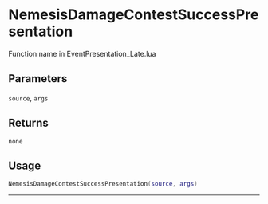 # NemesisDamageContestSuccessPresentation
Function name in EventPresentation_Late.lua
## Parameters
`source`, `args`
## Returns
`none`
## Usage
```lua
NemesisDamageContestSuccessPresentation(source, args)
```
---
